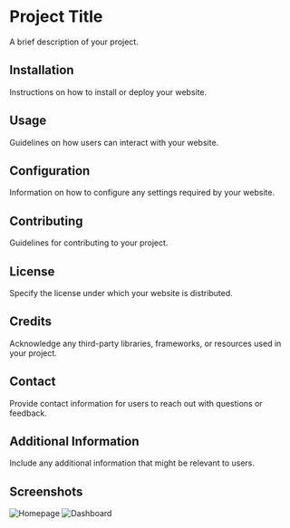 # Project Title

A brief description of your project.

## Installation

Instructions on how to install or deploy your website.

## Usage

Guidelines on how users can interact with your website.

## Configuration

Information on how to configure any settings required by your website.

## Contributing

Guidelines for contributing to your project.

## License

Specify the license under which your website is distributed.

## Credits

Acknowledge any third-party libraries, frameworks, or resources used in your project.

## Contact

Provide contact information for users to reach out with questions or feedback.

## Additional Information

Include any additional information that might be relevant to users.

## Screenshots

![Homepage]()
![Dashboard]()

